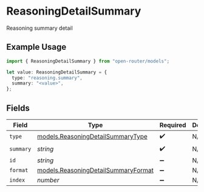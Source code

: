 # ReasoningDetailSummary

Reasoning summary detail

## Example Usage

```typescript
import { ReasoningDetailSummary } from "open-router/models";

let value: ReasoningDetailSummary = {
  type: "reasoning.summary",
  summary: "<value>",
};
```

## Fields

| Field                                                                            | Type                                                                             | Required                                                                         | Description                                                                      |
| -------------------------------------------------------------------------------- | -------------------------------------------------------------------------------- | -------------------------------------------------------------------------------- | -------------------------------------------------------------------------------- |
| `type`                                                                           | [models.ReasoningDetailSummaryType](../models/reasoningdetailsummarytype.md)     | :heavy_check_mark:                                                               | N/A                                                                              |
| `summary`                                                                        | *string*                                                                         | :heavy_check_mark:                                                               | N/A                                                                              |
| `id`                                                                             | *string*                                                                         | :heavy_minus_sign:                                                               | N/A                                                                              |
| `format`                                                                         | [models.ReasoningDetailSummaryFormat](../models/reasoningdetailsummaryformat.md) | :heavy_minus_sign:                                                               | N/A                                                                              |
| `index`                                                                          | *number*                                                                         | :heavy_minus_sign:                                                               | N/A                                                                              |